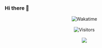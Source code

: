 ### Hi there 👋

<p align="center">
	<img alt="Wakatime" src="https://wakatime.com/badge/user/290c1f53-b9ed-44b5-823b-7f44d0b56084.svg"/>
	<!--<br/><br/>
	<img alt="Wakatime" src="https://github-readme-stats.vercel.app/api/wakatime?username=WissemBad&layout=compact&custom_title=My%20Week&hide_border=true&theme=dark"/>
	<br/><br/>
	<img src="https://github-readme-stats.vercel.app/api/wakatime?username=WissemBad&custom_title=Wakatime%20Statistics&line_height=20&layout=compact&langs_count=8&bg_color=00000000&text_color=b2b2b2&title_color=b2b2b2&hide=other&border_radius=2&disable_animations=true" alt="Wakatime Statistics" width="450">-->
	<br/><br/>
	<img alt="Visitors" src="https://visitor-badge.laobi.icu/badge?page_id=WissemBad"/>
	<br/><br/>
	<img src="https://i.imgur.com/Un4akZe.gif"/>
</p>
